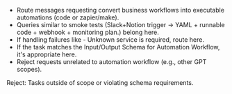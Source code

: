 - Route messages requesting convert business workflows into executable automations (code or zapier/make).
- Queries similar to smoke tests (Slack+Notion trigger → YAML + runnable code + webhook + monitoring plan.) belong here.
- If handling failures like - Unknown service is required, route here.
- If the task matches the Input/Output Schema for Automation Workflow, it's appropriate here.
- Reject requests unrelated to automation workflow (e.g., other GPT scopes).

Reject: Tasks outside of scope or violating schema requirements.